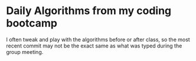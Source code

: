 # Daily Algorithms from my coding bootcamp

I often tweak and play with the algorithms before or after class, so the most recent commit may not be the exact same as what was typed during the group meeting.